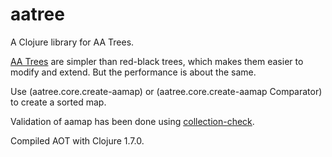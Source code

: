 # aatree

A Clojure library for AA Trees.

[AA Trees](https://en.wikipedia.org/wiki/AA_tree) 
are simpler than red-black trees,
which makes them easier to modify and extend.
But the performance is about the same.

Use (aatree.core.create-aamap) or
(aatree.core.create-aamap Comparator) to create a sorted 
map.

Validation of aamap has been done using 
[collection-check](https://github.com/ztellman/collection-check).

Compiled AOT with Clojure 1.7.0.
